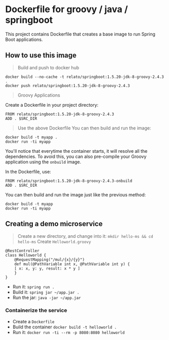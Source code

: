 # Dockerfile for groovy / java / springboot

This project contains Dockerfile that creates a base image to run Spring Boot applications.

## How to use this image

> Build and push to docker hub
```
docker build --no-cache -t relato/springboot:1.5.20-jdk-8-groovy-2.4.3 .
docker push relato/springboot:1.5.20-jdk-8-groovy-2.4.3
```

> Groovy Applications

Create a Dockerfile in your project directory:
```
FROM relato/springboot:1.5.20-jdk-8-groovy-2.4.3
ADD . $SRC_DIR
```

> Use the above Dockerfile You can then build and run the image:
```
docker build -t myapp .
docker run -ti myapp
```

You'll notice that everytime the container starts, it will resolve all the dependencies.
To avoid this, you can also pre-compile your Groovy application using the `onbuild` image.

In the Dockerfile, use:
```
FROM relato/springboot:1.5.20-jdk-8-groovy-2.4.3-onbuild
ADD . $SRC_DIR
```

You can then build and run the image just like the previous method:
```
docker build -t myapp
docker run -ti myapp
```


## Creating a demo microservice
> Create a new directory, and change into it: `mkdir hello-ms && cd hello-ms`
> Create `Helloworld.groovy`
```
@RestController
class Helloworld {
    @RequestMapping("/mul/{x}/{y}")
    def mul(@PathVariable int x, @PathVariable int y) {
    [ x: x, y: y, result: x * y ]
    }
}
```

- Run it: `spring run .`
- Build it: `spring jar ~/app.jar .`
- Run the jar: `java -jar ~/app.jar`

### Containerize the service
- Create a `Dockerfile`
- Build the container `docker build -t helloworld .`
- Run it: `docker run -ti --rm -p 8080:8080 helloworld`    
